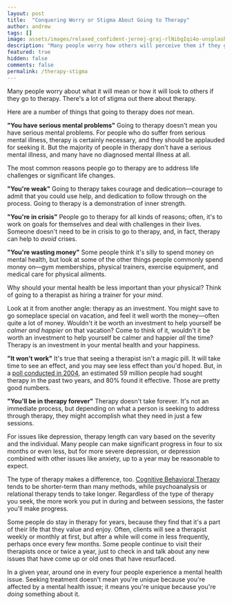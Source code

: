 ```yaml
---
layout: post
title:  "Conquering Worry or Stigma About Going to Therapy"
author: andrew
tags: []
image: assets/images/relaxed_confident-jernej-graj-rlNibgIqi4o-unsplash.jpg
description: "Many people worry how others will perceive them if they go to therapy. Here are a number of things that going to therapy doesn't mean."
featured: true
hidden: false
comments: false
permalink: /therapy-stigma
---
```


Many people worry about what it will mean or how it will look to others if they go to therapy. There's a lot of stigma out there about therapy.

Here are a number of things that going to therapy does _not_ mean.

**"You have serious mental problems"**
Going to therapy doesn't mean you have serious mental problems. For people who do suffer from serious mental illness, therapy is certainly necessary, and they should be applauded for seeking it. But the majority of people in therapy don't have a serious mental illness, and many have no diagnosed mental illness at all.

The most common reasons people go to therapy are to address life challenges or significant life changes.

**"You're weak"**
Going to therapy takes courage and dedication—courage to admit that you could use help, and dedication to follow through on the process. Going to therapy is a demonstration of inner strength.

**"You're in crisis"**
People go to therapy for all kinds of reasons; often, it's to work on goals for themselves and deal with challenges in their lives. Someone doesn't need to be in crisis to go to therapy, and, in fact, therapy can help to _avoid_ crises.

**"You're wasting money"**
Some people think it's silly to spend money on mental health, but look at some of the other things people commonly spend money on—gym memberships, physical trainers, exercise equipment, and medical care for physical ailments.

Why should your mental health be less important than your physical? Think of going to a therapist as hiring a trainer for your _mind_.

Look at it from another angle: therapy as an investment. You might save to go someplace special on vacation, and feel it well worth the money—often quite a lot of money. Wouldn't it be worth an investment to help yourself be _calmer and happier_ on that vacation? Come to think of it, wouldn't it be worth an investment to help yourself be calmer and happier _all_ the time? Therapy is an investment in your mental health and your happiness.

**"It won't work"**
It's true that seeing a therapist isn't a magic pill. It will take time to see an effect, and you may see less effect than you'd hoped. But, in a [poll conducted in 2004](http://www.apa.org/monitor/julaug04/survey.aspx), an estimated 59 million people had sought therapy in the past two years, and 80% found it effective. Those are pretty good numbers.

**"You'll be in therapy forever"**
Therapy doesn't take forever. It's not an immediate process, but depending on what a person is seeking to address through therapy, they might accomplish what they need in just a few sessions.

For issues like depression, therapy length can vary based on the severity and the individual. Many people can make significant progress in four to six months or even less, but for more severe depression, or depression combined with other issues like anxiety, up to a year may be reasonable to expect.

The type of therapy makes a difference, too. [Cognitive Behavioral Therapy]((https://blog.uplift.app/what-is-cbt)) tends to be shorter-term than many methods, while psychoanalysis or relational therapy tends to take longer. Regardless of the type of therapy you seek, the more work you put in during and between sessions, the faster you'll make progress.

Some people do stay in therapy for years, because they find that it's a part of their life that they value and enjoy. Often, clients will see a therapist weekly or monthly at first, but after a while will come in less frequently, perhaps once every few months. Some people continue to visit their therapists once or twice a year, just to check in and talk about any new issues that have come up or old ones that have resurfaced.

In a given year, around one in every four people experience a mental health issue. Seeking treatment doesn't mean you're unique because you're affected by a mental health issue; it means you're unique because you're _doing_ something about it.
